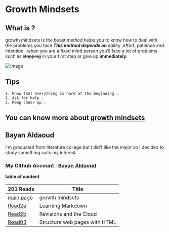 # Growth Mindsets
## What is ?
 
growth mindsets is the beast *method* helps you to know how to deal with the problems you face.***This method depends on*** ability ,effort, patience and intention . when you are a fixed mind person you’ll face a lot of problems such as ~~stopping~~ in your first step  or give up **immediately**.

![image](https://encrypted-tbn0.gstatic.com/images?q=tbn:ANd9GcTqJmddeMXAaj1PA3A95NfsFC6erLg19SYHVQ&usqp=CAU)

## Tips

```
1. Know that everything is hard at the beginning .
2. Ask for help .
3. Keep cheer up .
```

## You can know more about [growth mindsets](https://www.atlassian.com/blog/inside-atlassian/growth-mindset) 


## **Bayan Aldaoud**
I'm graduated from literature college but I did't like the major so I decided to study something suits my interest.
### My Github Account : [Bayan Aldaoud](https://github.com/bayanaldaoud)

**table of content**

| 201 Reads                                                      | Title                                         |
| -------------------------------------------------------------- | --------------------------------------------- |
| [main page](https://bayanaldaoud.github.io/Reading-notes/)     |   growth mindsets                             |
| [Read2a](https://bayanaldaoud.github.io/Reading-notes/read2a)  |   Learning Markdown                           |
| [Read2b](https://bayanaldaoud.github.io/Reading-notes/read2b)  |   Revisions and the Cloud                     |
| [Read03](https://bayanaldaoud.github.io/Reading-notes/read03)  |   Structure web pages with HTML               |